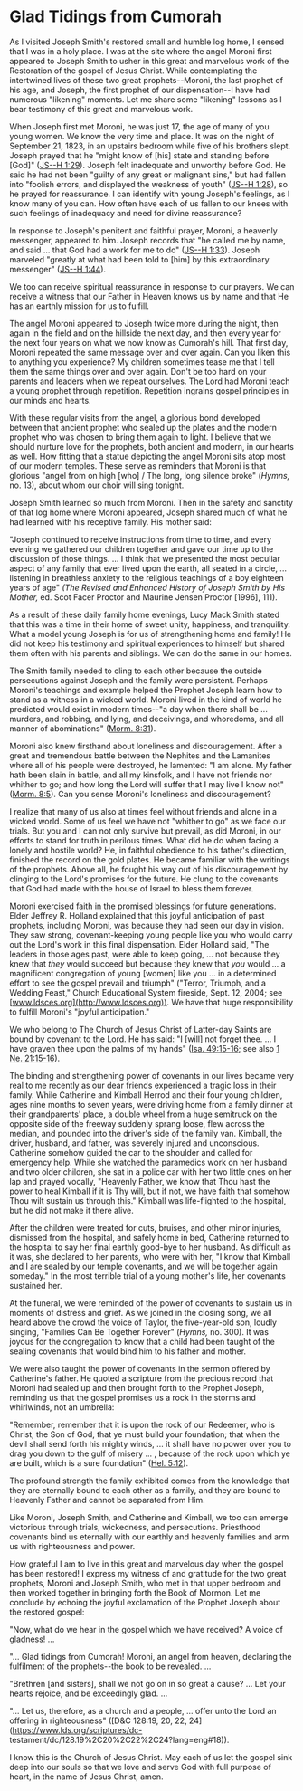 # Glad Tidings from Cumorah

As I visited Joseph Smith's restored small and humble log home, I sensed that
I was in a holy place. I was at the site where the angel Moroni first appeared
to Joseph Smith to usher in this great and marvelous work of the Restoration
of the gospel of Jesus Christ. While contemplating the intertwined lives of
these two great prophets--Moroni, the last prophet of his age, and Joseph, the
first prophet of our dispensation--I have had numerous "likening" moments. Let
me share some "likening" lessons as I bear testimony of this great and
marvelous work.

When Joseph first met Moroni, he was just 17, the age of many of you young
women. We know the very time and place. It was on the night of September 21,
1823, in an upstairs bedroom while five of his brothers slept. Joseph prayed
that he "might know of [his] state and standing before [God]" ([JS--H
1:29](https://www.lds.org/scriptures/pgp/js-h/1.29?lang=eng#28)). Joseph felt
inadequate and unworthy before God. He said he had not been "guilty of any
great or malignant sins," but had fallen into "foolish errors, and displayed
the weakness of youth" ([JS--H
1:28](https://www.lds.org/scriptures/pgp/js-h/1.28?lang=eng#27)), so he prayed
for reassurance. I can identify with young Joseph's feelings, as I know many
of you can. How often have each of us fallen to our knees with such feelings
of inadequacy and need for divine reassurance?

In response to Joseph's penitent and faithful prayer, Moroni, a heavenly
messenger, appeared to him. Joseph records that "he called me by name, and
said ... that God had a work for me to do" ([JS--H
1:33](https://www.lds.org/scriptures/pgp/js-h/1.33?lang=eng#32)). Joseph
marveled "greatly at what had been told to [him] by this extraordinary
messenger" ([JS--H
1:44](https://www.lds.org/scriptures/pgp/js-h/1.44?lang=eng#43)).

We too can receive spiritual reassurance in response to our prayers. We can
receive a witness that our Father in Heaven knows us by name and that He has
an earthly mission for us to fulfill.

The angel Moroni appeared to Joseph twice more during the night, then again in
the field and on the hillside the next day, and then every year for the next
four years on what we now know as Cumorah's hill. That first day, Moroni
repeated the same message over and over again. Can you liken this to anything
you experience? My children sometimes tease me that I tell them the same
things over and over again. Don't be too hard on your parents and leaders when
we repeat ourselves. The Lord had Moroni teach a young prophet through
repetition. Repetition ingrains gospel principles in our minds and hearts.

With these regular visits from the angel, a glorious bond developed between
that ancient prophet who sealed up the plates and the modern prophet who was
chosen to bring them again to light. I believe that we should nurture love for
the prophets, both ancient and modern, in our hearts as well. How fitting that
a statue depicting the angel Moroni sits atop most of our modern temples.
These serve as reminders that Moroni is that glorious "angel from on high
[who] / The long, long silence broke" (_Hymns,_ no. 13), about whom our choir
will sing tonight.

Joseph Smith learned so much from Moroni. Then in the safety and sanctity of
that log home where Moroni appeared, Joseph shared much of what he had learned
with his receptive family. His mother said:

"Joseph continued to receive instructions from time to time, and every evening
we gathered our children together and gave our time up to the discussion of
those things. ... I think that we presented the most peculiar aspect of any
family that ever lived upon the earth, all seated in a circle, ... listening in
breathless anxiety to the religious teachings of a boy eighteen years of age"
_(The Revised and Enhanced History of Joseph Smith by His Mother,_ ed. Scot
Facer Proctor and Maurine Jensen Proctor [1996], 111).

As a result of these daily family home evenings, Lucy Mack Smith stated that
this was a time in their home of sweet unity, happiness, and tranquility. What
a model young Joseph is for us of strengthening home and family! He did not
keep his testimony and spiritual experiences to himself but shared them often
with his parents and siblings. We can do the same in our homes.

The Smith family needed to cling to each other because the outside
persecutions against Joseph and the family were persistent. Perhaps Moroni's
teachings and example helped the Prophet Joseph learn how to stand as a
witness in a wicked world. Moroni lived in the kind of world he predicted
would exist in modern times--"a day when there shall be ... murders, and
robbing, and lying, and deceivings, and whoredoms, and all manner of
abominations" ([Morm.
8:31](https://www.lds.org/scriptures/bofm/morm/8.31?lang=eng#30)).

Moroni also knew firsthand about loneliness and discouragement. After a great
and tremendous battle between the Nephites and the Lamanites where all of his
people were destroyed, he lamented: "I am alone. My father hath been slain in
battle, and all my kinsfolk, and I have not friends nor whither to go; and how
long the Lord will suffer that I may live I know not" ([Morm.
8:5](https://www.lds.org/scriptures/bofm/morm/8.5?lang=eng#4)). Can you sense
Moroni's loneliness and discouragement?

I realize that many of us also at times feel without friends and alone in a
wicked world. Some of us feel we have not "whither to go" as we face our
trials. But you and I can not only survive but prevail, as did Moroni, in our
efforts to stand for truth in perilous times. What did he do when facing a
lonely and hostile world? He, in faithful obedience to his father's direction,
finished the record on the gold plates. He became familiar with the writings
of the prophets. Above all, he fought his way out of his discouragement by
clinging to the Lord's promises for the future. He clung to the covenants that
God had made with the house of Israel to bless them forever.

Moroni exercised faith in the promised blessings for future generations. Elder
Jeffrey R. Holland explained that this joyful anticipation of past prophets,
including Moroni, was because they had seen our day in vision. They saw
strong, covenant-keeping young people like you who would carry out the Lord's
work in this final dispensation. Elder Holland said, "The leaders in those
ages past, were able to keep going, ... not because they knew that _they_ would
succeed but because they knew that _you_ would ... a magnificent congregation of
young [women] like you ... in a determined effort to see the gospel prevail and
triumph" ("Terror, Triumph, and a Wedding Feast," Church Educational System
fireside, Sept. 12, 2004; see [www.ldsces.org](http://www.ldsces.org)). We
have that huge responsibility to fulfill Moroni's "joyful anticipation."

We who belong to The Church of Jesus Christ of Latter-day Saints are bound by
covenant to the Lord. He has said: "I [will] not forget thee. ... I have graven
thee upon the palms of my hands" ([Isa.
49:15-16](https://www.lds.org/scriptures/ot/isa/49.15-16?lang=eng#14); see
also [1 Ne.
21:15-16](https://www.lds.org/scriptures/bofm/1-ne/21.15-16?lang=eng#14)).

The binding and strengthening power of covenants in our lives became very real
to me recently as our dear friends experienced a tragic loss in their family.
While Catherine and Kimball Herrod and their four young children, ages nine
months to seven years, were driving home from a family dinner at their
grandparents' place, a double wheel from a huge semitruck on the opposite side
of the freeway suddenly sprang loose, flew across the median, and pounded into
the driver's side of the family van. Kimball, the driver, husband, and father,
was severely injured and unconscious. Catherine somehow guided the car to the
shoulder and called for emergency help. While she watched the paramedics work
on her husband and two older children, she sat in a police car with her two
little ones on her lap and prayed vocally, "Heavenly Father, we know that Thou
hast the power to heal Kimball if it is Thy will, but if not, we have faith
that somehow Thou wilt sustain us through this." Kimball was life-flighted to
the hospital, but he did not make it there alive.

After the children were treated for cuts, bruises, and other minor injuries,
dismissed from the hospital, and safely home in bed, Catherine returned to the
hospital to say her final earthly good-bye to her husband. As difficult as it
was, she declared to her parents, who were with her, "I know that Kimball and
I are sealed by our temple covenants, and we will be together again someday."
In the most terrible trial of a young mother's life, her covenants sustained
her.

At the funeral, we were reminded of the power of covenants to sustain us in
moments of distress and grief. As we joined in the closing song, we all heard
above the crowd the voice of Taylor, the five-year-old son, loudly singing,
"Families Can Be Together Forever" (_Hymns,_ no. 300). It was joyous for the
congregation to know that a child had been taught of the sealing covenants
that would bind him to his father and mother.

We were also taught the power of covenants in the sermon offered by
Catherine's father. He quoted a scripture from the precious record that Moroni
had sealed up and then brought forth to the Prophet Joseph, reminding us that
the gospel promises us a rock in the storms and whirlwinds, not an umbrella:

"Remember, remember that it is upon the rock of our Redeemer, who is Christ,
the Son of God, that ye must build your foundation; that when the devil shall
send forth his mighty winds, ... it shall have no power over you to drag you
down to the gulf of misery ... , because of the rock upon which ye are built,
which is a sure foundation" ([Hel.
5:12](https://www.lds.org/scriptures/bofm/hel/5.12?lang=eng#11)).

The profound strength the family exhibited comes from the knowledge that they
are eternally bound to each other as a family, and they are bound to Heavenly
Father and cannot be separated from Him.

Like Moroni, Joseph Smith, and Catherine and Kimball, we too can emerge
victorious through trials, wickedness, and persecutions. Priesthood covenants
bind us eternally with our earthly and heavenly families and arm us with
righteousness and power.

How grateful I am to live in this great and marvelous day when the gospel has
been restored! I express my witness of and gratitude for the two great
prophets, Moroni and Joseph Smith, who met in that upper bedroom and then
worked together in bringing forth the Book of Mormon. Let me conclude by
echoing the joyful exclamation of the Prophet Joseph about the restored
gospel:

"Now, what do we hear in the gospel which we have received? A voice of
gladness! ...

"... Glad tidings from Cumorah! Moroni, an angel from heaven, declaring the
fulfilment of the prophets--the book to be revealed. ...

"Brethren [and sisters], shall we not go on in so great a cause? ... Let your
hearts rejoice, and be exceedingly glad. ...

"... Let us, therefore, as a church and a people, ... offer unto the Lord an
offering in righteousness" ([D&amp;C 128:19, 20, 22,
24](https://www.lds.org/scriptures/dc-
testament/dc/128.19%2C20%2C22%2C24?lang=eng#18)).

I know this is the Church of Jesus Christ. May each of us let the gospel sink
deep into our souls so that we love and serve God with full purpose of heart,
in the name of Jesus Christ, amen.

